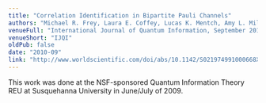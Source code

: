 ```yaml
---
title: "Correlation Identification in Bipartite Pauli Channels"
authors: "Michael R. Frey, Laura E. Coffey, Lucas K. Mentch, Amy L. Miller and Steven S. Rubin"
venueFull: "International Journal of Quantum Information, September 2010"
venueShort: "IJQI"
oldPub: false
date: "2010-09"
link: "http://www.worldscientific.com/doi/abs/10.1142/S021974991000668X"
---
```


This work was done at the NSF-sponsored Quantum Information Theory REU
at Susquehanna University in June/July of 2009.